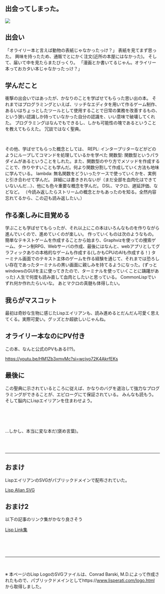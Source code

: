 ## 出会ってしまった。

<img src="/svg/lisplogo_alien.svg">


## 出会い

「オライリー本と言えば動物の表紙じゃなかったっけ？」
表紙を見てまず思った。
興味を持ったため、通販でとにかく注文(近所の本屋にはなかった)。
そして、届いて中を見たらまたびっくり。
「漫画とか書いてるじゃん。オライリー本っておカタい本じゃなかったっけ？」

## 学んだこと

衝撃の出会いではあったが、かなりのことを学ばせてもらった思い出の本。
それまではプログラミングといえば、リッチなエディタを用いて作るゲーム制作、あるいはちょっとしたツールとして使用することで日常の業務を改善するもの、という狭い認識しか持っていなかった自分の認識を、いい意味で破壊してくれた。
プログラミングはなんでもできるし、しかも可能性の塊であるということを教えてもらえた。
冗談ではなく聖典。

<br/>

その他、学ばせてもらった概念としては、
REPL: インタープリターなどがどのようにループしてコマンドを処理しているかを学べた
関数型: 関数型というパラダイムがあるということをしれた。また、関数型のやり方でメソッドを作成することで、作りやすいことも学んだ。何より関数分割して作成していく方法も地味に学んでいる。
lambda: 無名関数をどういったケースで使っていくかを、実例と引き合わせて学んだ。
詳細には書ききれないが（まだ全部を血肉化はできていないんだ...）、他にも色々重要な概念を学んだ。
DSL、マクロ、遅延評価、などなど。
（今読み返したらストリームの概念とかもあったのを知る。全然内容忘れてるから、この辺も読み返したい。）

## 作る楽しみに目覚める

学ぶことも学ばせてもらったが、それ以上にこの本はいろんなものを作りながら進んでいくので、進めていくのが楽しい。
作っていくものは次のようなもの。
簡単なテキストゲームを作成することから始まり、Graphvizを使っての捜索ゲーム、ターン制RPG、Webサーバの作成、最後にはなんと、webアプリとしてグラフィックありの本格的なゲームも作成する(しかもCPUのAIも作成する！)
ターミナル画面でのテキスト主体のゲームを作る経験を通じて、それまでは恐ろしい存在であったターミナルの黒い画面に親しみを持てるようになった。(ずっとwindowsのGUIを主に使ってきたので、ターミナルを使っていくことに躊躇があった)
人生で何度も読み直して血肉としたいと思っている。 CommonLispでいずれ何か作れたらいいな。
あとマクロの真髄も体得したい。

## 我らがマスコット

最初は奇妙な生物に感じたLispエイリアンも、読み進めるとだんだん可愛く思えてくる。実際可愛い。グッズとか超欲しいじゃんね。

## オライリー本なのにPV付き

この本、なんと公式のPVもある(!?)。

https://youtu.be/HM1Zb3xmvMc?si=wcjyo72K4AkrfEKs

## 最後に

この聖典に示されているところに従えば、かなりのバグを退治して強力なプログラミングができることが、エピローグにて保証されている。
みんなも読もう。
そして脳内にLispエイリアンを住まわせよう。

</br>
</br>
</br>


...しかし、本当に変な本だ(褒め言葉)。

</br>
</br>

---

## おまけ

LispエイリアンのSVGがパブリックドメインで配布されていた。

[Lisp Alian SVG](https://www.lisperati.com/logo.html)

## おまけ2

以下の記事のリンク集がかなり良さそう

[Lisp Link集](https://qiita.com/mogamoga1337/items/a8fe542cd16be29dd657)

</br>
</br>
</br>

---

</br>

※ 本ページのLisp LogoのSVGファイルは、Conrad Barski, M.D.によって作成されたもので、パブリックドメインとしてhttps://www.lisperati.com/logo.html から取得しました。